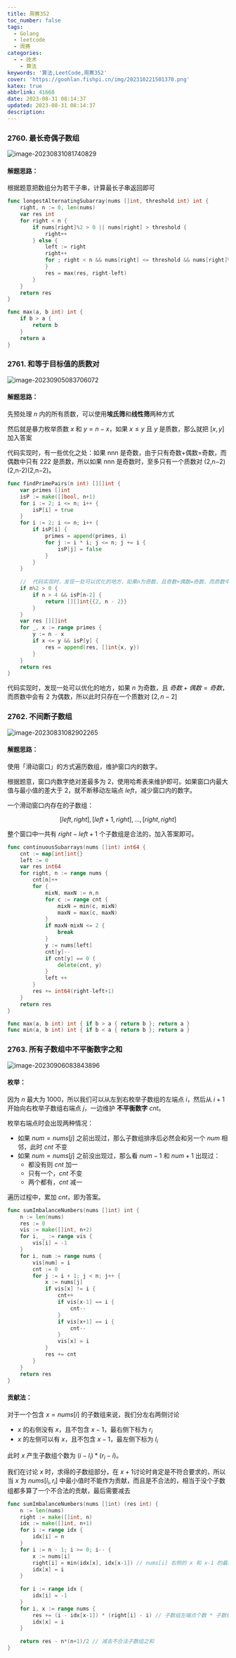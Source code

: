 ```yaml
---
title: 周赛352
toc_number: false
tags:
  - Golang
  - leetcode
  - 周赛
categories:
  - - 技术
    - 算法
keywords: '算法,LeetCode,周赛352'
cover: 'https://goohlan.fishpi.cn/img/202310221501370.png'
katex: true
abbrlink: 41668
date: 2023-08-31 08:14:37
updated: 2023-08-31 08:14:37
description:
---
```


### 2760. 最长奇偶子数组

![image-20230831081740829](https://goohlan.fishpi.cn/img/202308310833469.png)

#### 解题思路：

根据题意把数组分为若干子串，计算最长子串返回即可

```go
func longestAlternatingSubarray(nums []int, threshold int) int {
    right, n := 0, len(nums)
    var res int
    for right < n {
        if nums[right]%2 > 0 || nums[right] > threshold {
            right++
        } else {
            left := right
            right++
            for ; right < n && nums[right] <= threshold && nums[right]%2 != nums[right-1]%2; right++ {
            }
            res = max(res, right-left)
        }
    }
    return res
}

func max(a, b int) int {
    if b > a {
        return b
    }
    return a
}
```

### 2761. 和等于目标值的质数对

![image-20230905083706072](https://goohlan.fishpi.cn/img/202309050837112.png)

#### 解题思路：

先预处理 $n$ 内的所有质数，可以使用**埃氏筛**和**线性筛**两种方式

然后就是暴力枚举质数 $x$ 和 $y = n-x$，如果 $x \le y$ 且 $y$ 是质数，那么就把 $[x,y]$ 加入答案

代码实现时，有一些优化之处：如果 nnn 是奇数，由于只有奇数+偶数=奇数，而偶数中只有 222 是质数，所以如果 nnn 是奇数时，至多只有一个质数对 (2,n−2)(2,n-2)(2,n−2)。

```go
func findPrimePairs(n int) [][]int {
    var primes []int
    isP := make([]bool, n+1)
    for i := 2; i <= n; i++ {
        isP[i] = true
    }
    for i := 2; i <= n; i++ {
        if isP[i] {
            primes = append(primes, i)
            for j := i * i; j <= n; j += i {
                isP[j] = false
            }
        }
    }
    
    //  代码实现时，发现一处可以优化的地方，如果n为奇数，且奇数+偶数=奇数，而质数中会有2为偶数，所以此时只存在一个质数对[2,n-2]
    if n%2 > 0 {
        if n > 4 && isP[n-2] {
            return [][]int{{2, n - 2}}
        }
    }
    var res [][]int
    for _, x := range primes {
        y := n - x
        if x <= y && isP[y] {
            res = append(res, []int{x, y})
        }
    }
    return res
}
```

代码实现时，发现一处可以优化的地方，如果 $n$ 为奇数，且 $奇数+偶数=奇数$，而质数中会有 $2$ 为偶数，所以此时只存在一个质数对 $[2,n-2]$

### 2762. 不间断子数组

![image-20230831082902265](https://goohlan.fishpi.cn/img/202308310833006.png)

#### 解题思路：

使用「滑动窗口」的方式遍历数组，维护窗口内的数字。

根据题意，窗口内数字绝对差最多为 $2$，使用哈希表来维护即可。如果窗口内最大值与最小值的差大于 $2$，就不断移动左端点 $left$，减少窗口内的数字。

一个滑动窗口内存在的子数组：

$$[left,right],[left+1,right],...,[right,right]$$

整个窗口中一共有 $right-left+1$ 个子数组是合法的，加入答案即可。

```go
func continuousSubarrays(nums []int) int64 {
    cnt := map[int]int{}
    left := 0
    var res int64
    for right, n := range nums {
        cnt[n]++
        for {
            mixN, maxN := n,n
            for c := range cnt {
                mixN = min(c, mixN)
                maxN = max(c, maxN)
            }
            if maxN-mixN <= 2 {
                break
            }
            y := nums[left]
            cnt[y]--
            if cnt[y] == 0 {
                delete(cnt, y)
            }
            left ++
        }
        res += int64(right-left+1)
    }
    return res
}

func max(a, b int) int { if b > a { return b }; return a }
func min(a, b int) int { if b < a { return b }; return a }
```

### 2763. 所有子数组中不平衡数字之和

![image-20230906083843896](https://goohlan.fishpi.cn/img/202309060838983.png)

#### 枚举：

因为 $n$ 最大为 $1000$，所以我们可以从左到右枚举子数组的左端点 $i$，然后从 $i+1$ 开始向右枚举子数组右端点 $j$，一边维护 **不平衡数字** $cnt$。

枚举右端点时会出现两种情况：

- 如果 $num = nums[j]$ 之前出现过，那么子数组排序后必然会和另一个 $num$ 相邻，此时 $cnt$ 不变
- 如果 $num = nums[j]$ 之前没出现过，那么看 $num-1$ 和 $num+1$ 出现过：
  - 都没有则 $cnt$ 加一
  - 只有一个，$cnt$ 不变
  - 两个都有，$cnt$ 减一

遍历过程中，累加 $cnt$，即为答案。

```go
func sumImbalanceNumbers(nums []int) int {
    n := len(nums)
    res := 0
    vis := make([]int, n+2)
    for i, _ := range vis {
        vis[i] = -1
    }
    for i, num := range nums {
        vis[num] = i
        cnt := 0
        for j := i + 1; j < n; j++ {
            x := nums[j]
            if vis[x] != i {
                cnt++
                if vis[x-1] == i {
                    cnt--
                }
                if vis[x+1] == i {
                    cnt--
                }
                vis[x] = i
            }
            res += cnt
        }
    }
    return res
}
```

#### 贡献法：

对于一个包含 $x = nums[i]$ 的子数组来说，我们分左右两侧讨论

- $x$ 的右侧没有 $x$，且不包含 $x-1$，最右侧下标为 $r_i$
- $x$ 的左侧可以有 $x$，且不包含 $x-1$，最左侧下标为 $l_i$

此时 $x$ 产生子数组个数为 $(i-l_i)*(r_i-i)$。

我们在讨论 $x$ 时，求得的子数组部分，在 $x+1$讨论时肯定是不符合要求的，所以当 $x$ 为 $nums[l_i,r_i]$ 中最小值时不能作为贡献，而且是不合法的，相当于没个子数组都多算了一个不合法的贡献，最后需要减去

```go
func sumImbalanceNumbers(nums []int) (res int) {
    n := len(nums)
    right := make([]int, n)
    idx := make([]int, n+1)
    for i := range idx {
        idx[i] = n
    }
    for i := n - 1; i >= 0; i-- {
        x := nums[i]
        right[i] = min(idx[x], idx[x-1]) // nums[i] 右侧的 x 和 x-1 的最近下标（不存在时为 n）
        idx[x] = i
    }
    
    for i := range idx {
        idx[i] = -1
    }
    for i, x := range nums {
        res += (i - idx[x-1]) * (right[i] - i) // 子数组左端点个数 * 子数组右端点个数
        idx[x] = i
    }
    
    return res - n*(n+1)/2 // 减去不合法子数组之和
}
```

